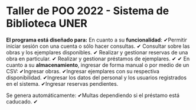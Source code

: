 # Taller de POO 2022 - Sistema de Biblioteca UNER

**El programa está diseñado para:**
En cuanto a su **funcionalidad**:
✔Permitir iniciar sesión con una cuenta o sólo hacer consultas.
✔ Consultar sobre las obras y los ejemplares disponibles.
✔ Realizar y gestionar reservas de una obra en particular.
✔ Realizar y gestionar préstamos de ejemplares.
✔
✔
En cuanto a su **almacenamiento**, ingresar de forma manual o por medio de un CSV:
✔Ingresar obras.
✔Ingresar ejemplares con su respectiva disponibilidad.
✔Ingresar los datos del personal y los usuarios registrados en el sistema.
✔Ingresar reservas pendientes.

Se genera automáticamente:
✔Multas dependiendo si el préstamo está caducado.
✔
